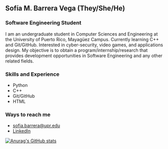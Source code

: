 ## Sofía M. Barrera Vega (They/She/He)
### Software Engineering Student 
I am an undergraduate student in Computer Sciences and Engineering at the University of Puerto Rico, Mayagüez Campus. Currently learning C++ and Git/GitHub. Interested in cyber-security, video games, and applications design. My objective is to obtain a program/internship/research that provides development opportunities in Software Engineering and any other related fields.

### Skills and Experience
- Python
- C++
- Git/GitHub
- HTML

### Ways to reach me 
- sofia.barrera@upr.edu
- [LinkedIn](https://www.linkedin.com/in/smbv/)
    
    
[![Anurag's GitHub stats](https://github-readme-stats.vercel.app/api?username=smbv&theme=tokyonight )](https://github.com/smbv/github-readme-stats)

